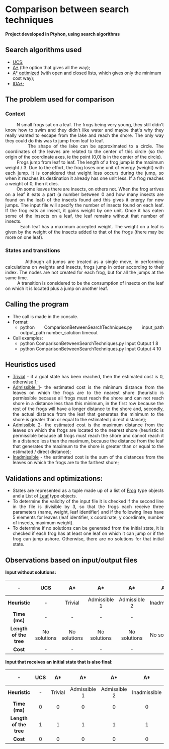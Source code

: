 # Comparison between search techniques
**Project developed in Ptyhon, using search algorithms**

## Search algorithms used
* <ins>UCS</ins>;
* <ins>A*</ins> (the option that gives all the way); 
* <ins>A* optimized</ins> (with open and closed lists, which gives only the minimum cost way);
* <ins>IDA*</ins>;

## The problem used for comparison

### Context
<div align="justify"> &nbsp;&nbsp;&nbsp;&nbsp;&nbsp;&nbsp;&nbsp;&nbsp; N small frogs sat on a leaf. The frogs being very young, they still didn't know how to swim and they didn't like water and maybe that's why they really wanted to escape from the lake and reach the shore. The only way they could do this was to jump from leaf to leaf. 
<div align="justify"> &nbsp;&nbsp;&nbsp;&nbsp;&nbsp;&nbsp;&nbsp;&nbsp; The shape of the lake can be approximated to a circle. The coordinates of the leaves are related to the center of this circle (so the origin of the coordinate axes, ie the point (0,0) is in the center of the circle). 
<div align="justify"> &nbsp;&nbsp;&nbsp;&nbsp;&nbsp;&nbsp;&nbsp;&nbsp; Frogs jump from leaf to leaf. The length of a frog jump is the maximum weight / 3. Due to the effort, the frog loses one unit of energy (weight) with each jump. It is considered that weight loss occurs during the jump, so when it reaches its destination it already has one unit less. If a frog reaches a weight of 0, then it dies. 
<div align="justify"> &nbsp;&nbsp;&nbsp;&nbsp;&nbsp;&nbsp;&nbsp;&nbsp; On some leaves there are insects, on others not. When the frog arrives on a leaf it eats a part (a number between 0 and how many insects are found on the leaf) of the insects found and this gives it energy for new jumps. The input file will specify the number of insects found on each leaf. If the frog eats an insect, it gains weight by one unit. Once it has eaten some of the insects on a leaf, the leaf remains without that number of insects. 
<div align="justify"> &nbsp;&nbsp;&nbsp;&nbsp;&nbsp;&nbsp;&nbsp;&nbsp; Each leaf has a maximum accepted weight. The weight on a leaf is given by the weight of the insects added to that of the frogs (there may be more on one leaf).

### States and transitions
<div align="justify"> &nbsp;&nbsp;&nbsp;&nbsp;&nbsp;&nbsp;&nbsp;&nbsp; Although all jumps are treated as a single move, in performing calculations on weights and insects, frogs jump in order according to their index. The nodes are not created for each frog, but for all the jumps at the same time.
<div align="justify"> &nbsp;&nbsp;&nbsp;&nbsp;&nbsp;&nbsp;&nbsp;&nbsp; A transition is considered to be the consumption of insects on the leaf on which it is located plus a jump on another leaf.
 
## Calling the program
* The call is made in the console.
* Format: 
     * python ComparisonBetweenSearchTechniques.py input_path output_path number_solution timeout
* Call examples: 
     * python ComparisonBetweenSearchTechniques.py Input Output 1 8 
     * python ComparisonBetweenSearchTechniques.py Input Output 4 10


## Heuristics used
* <ins>Trivial</ins> - if a goal state has been reached, then the estimated cost is 0, otherwise 1;
* <div align="justify"> <ins>Admissible 1</ins>- the estimated cost is the minimum distance from the leaves on which the frogs are to the nearest shore (heuristic is permissible because all frogs must reach the shore and can not reach shore in a distance less than this minimum, in the first row because the rest of the frogs will have a longer distance to the shore and, secondly, the actual distance from the leaf that generates the minimum to the shore is greater than or equal to the estimated / direct distance);
* <div align="justify"> <ins>Admissible 2</ins>- the estimated cost is the maximum distance from the leaves on which the frogs are located to the nearest shore (heuristic is permissible because all frogs must reach the shore and cannot reach it in a distance less than the maximum, because the distance from the leaf that generates the maximum to the shore is greater than or equal to the estimated / direct distance);
* <ins>Inadmissible</ins> - the estimated cost is the sum of the distances from the leaves on which the frogs are to the farthest shore;

## Validations and optimizations:
* States are represented as a tuple made up of a list of [Frog](https://github.com/AtasieOana/Comparison-between-search-techniques/blob/main/ComparisonBetweenSearchTechniques.py#L40) type objects and a List of [Leaf](https://github.com/AtasieOana/Comparison-between-search-techniques/blob/main/ComparisonBetweenSearchTechniques.py#L8) type objects.
* To determine the validity of the input file it is checked if the second line in the file is divisible by 3, so that the frogs each receive three parameters (name, weight, leaf identifier) and if the following lines have 5 elements for leaves (leaf identifier, x coordinate, y coordinate, number of insects, maximum weight).
* To determine if no solutions can be generated from the initial state, it is checked if each frog has at least one leaf on which it can jump or if the frog can jump ashore. Otherwise, there are no solutions for that initial state.
 
## Observations based on input/output files

**Input without solutions:**

| - | UCS | A* | A* | A*| A* |  A* optimized | A* optimized | A* optimized | A* optimized | IDA* | IDA* | IDA* | IDA* |
| :---: | :---: | :---: | :---: | :---: | :---: | :---: | :---: | :---: | :---: |  :---: | :---: | :---: | :---: |
| **Heuristic** | - | Trivial | Admissible 1 | Admissible 2 | Inadmissible | Trivial | Admissible 1 | Admissible 2 | Inadmissible | Trivial | Admissible 1 | Admissible 2 | Inadmissible |
| **Time (ms)** | - | - |  - | - |  - |  - |  - | - |  - | - |  - | - |  - |
| **Length of the tree**  | No solutions | No solutions | No solutions | No solutions | No solutions | No solutions | No solutions | No solutions | No solutions |No solutions | No solutions | No solutions | No solutions |
| **Cost** | - | - |  - | - | - | - |  - | - | - |- |  - | - | - |- |  - | - | - |

**Input that receives an initial state that is also final:**

| - | UCS | A* | A* | A*| A* |  A* optimized | A* optimized | A* optimized | A* optimized | IDA* | IDA* | IDA* | IDA* |
| :---: | :---: | :---: | :---: | :---: | :---: | :---: | :---: | :---: | :---: |  :---: | :---: | :---: | :---: |
| **Heuristic** | - | Trivial | Admissible 1 | Admissible 2 | Inadmissible | Trivial | Admissible 1 | Admissible 2 | Inadmissible | Trivial | Admissible 1 | Admissible 2 | Inadmissible |
| **Time (ms)** | 0 | 0 |  0 | 0 |  0 |  0 |  0 | 0 |  0 | 0 |  0 | 0 |  0 |
| **Length of the tree**  | 1 | 1 | 1 | 1 | 1 | 1 | 1 | 1 | 1 |1 | 1 | 1 | 1 |
| **Cost** | 0 | 0 |  0 | 0 | 0 | 0 |  0 | 0 | 0 |0 |  0 | 0 | 0 |0 |  0 | 0 | 0 |
